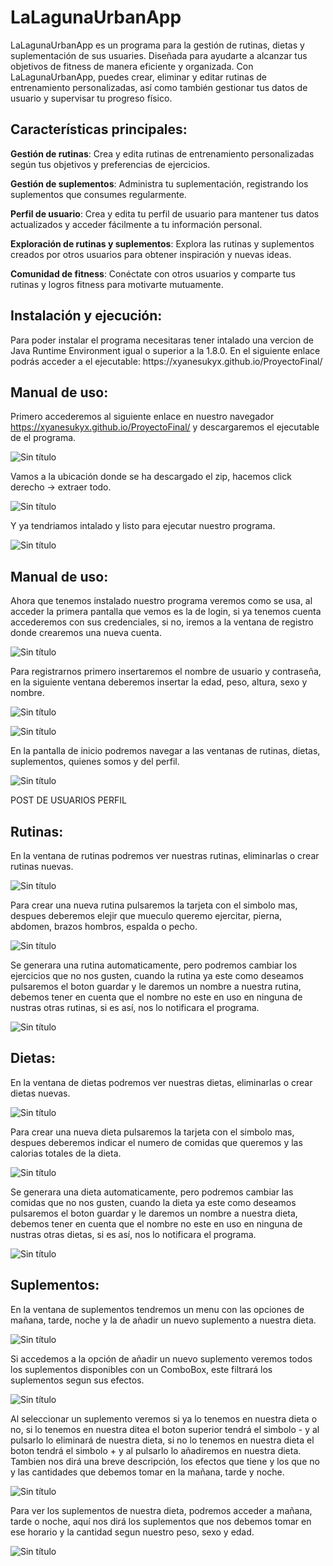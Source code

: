 <h1>LaLagunaUrbanApp</h1>

LaLagunaUrbanApp es un programa para la gestión de rutinas, dietas y suplementación de sus usuaries. Diseñada para ayudarte a alcanzar tus objetivos de fitness de manera eficiente y organizada. 
Con LaLagunaUrbanApp, puedes crear, eliminar y editar rutinas de entrenamiento personalizadas, así como también gestionar tus datos de usuario y supervisar tu progreso físico.



<h2>Características principales:</h2>

**Gestión de rutinas**: Crea y edita rutinas de entrenamiento personalizadas según tus objetivos y preferencias de ejercicios.

**Gestión de suplementos**: Administra tu suplementación, registrando los suplementos que consumes regularmente.

**Perfil de usuario**: Crea y edita tu perfil de usuario para mantener tus datos actualizados y acceder fácilmente a tu información personal.

**Exploración de rutinas y suplementos**: Explora las rutinas y suplementos creados por otros usuarios para obtener inspiración y nuevas ideas.

**Comunidad de fitness**: Conéctate con otros usuarios y comparte tus rutinas y logros fitness para motivarte mutuamente.



<h2>Instalación y ejecución:</h2>
Para poder instalar el programa necesitaras tener intalado una vercion de Java Runtime Environment igual o superior a la 1.8.0.
En el siguiente enlace podrás acceder a el ejecutable: https://xyanesukyx.github.io/ProyectoFinal/



<h2>Manual de uso:</h2>

Primero accederemos al siguiente enlace en nuestro navegador https://xyanesukyx.github.io/ProyectoFinal/ y descargaremos el ejecutable
de el programa.

![Sin título](https://github.com/xYANESUKYx/ProyectoFinal/assets/93495032/842d2ce6-3c42-42cb-bf12-8004bcb7ec77)

Vamos a la ubicación donde se ha descargado el zip, hacemos click derecho -> extraer todo.

![Sin título](https://github.com/xYANESUKYx/ProyectoFinal/assets/93495032/ec13c647-da70-4993-b92d-06af47f1228f)


Y ya tendriamos intalado y listo para ejecutar nuestro programa. 

![Sin título](https://github.com/xYANESUKYx/ProyectoFinal/assets/93495032/8290f837-54d7-4f0f-b79f-34385eec5be0)


<h2>Manual de uso:</h2>

Ahora que tenemos instalado nuestro programa veremos como se usa, al acceder la primera pantalla que vemos es la de login, si ya tenemos 
cuenta accederemos con sus credenciales, si no, iremos a la ventana de registro donde crearemos una nueva cuenta.

![Sin título](https://github.com/xYANESUKYx/ProyectoFinal/assets/93495032/0f1d84cc-8085-4ca7-af8e-a08489671069)

Para registrarnos primero insertaremos el nombre de usuario y contraseña, en la siguiente ventana deberemos insertar la edad, peso, altura, sexo y nombre.

![Sin título](https://github.com/xYANESUKYx/ProyectoFinal/assets/93495032/977e13f1-a721-4faa-a8f8-3ee445e0aeb9)


![Sin título](https://github.com/xYANESUKYx/ProyectoFinal/assets/93495032/e71df8aa-a322-459c-a580-157fe675ee77)


En la pantalla de inicio podremos navegar a las ventanas de rutinas, dietas, suplementos, quienes somos y del perfil.

![Sin título](https://github.com/xYANESUKYx/ProyectoFinal/assets/93495032/049d1720-3b6a-4ecb-8b91-99d834378937)


POST 
DE
USUARIOS
PERFIL


<h2>Rutinas:</h2>

En la ventana de rutinas podremos ver nuestras rutinas, eliminarlas o crear rutinas nuevas.

![Sin título](https://github.com/xYANESUKYx/ProyectoFinal/assets/93495032/9510d665-4249-42f2-be28-1acac75b1cd3)

Para crear una nueva rutina pulsaremos la tarjeta con el simbolo mas, despues deberemos elejir que mueculo queremo ejercitar, pierna, abdomen, brazos hombros, espalda o pecho.

![Sin título](https://github.com/xYANESUKYx/ProyectoFinal/assets/93495032/6712a161-75a2-4e1b-8c71-15a7cf428eb3)

Se generara una rutina automaticamente, pero podremos cambiar los ejercicios que no nos gusten, cuando la rutina ya este como deseamos pulsaremos el boton guardar y le daremos un 
nombre a nuestra rutina, debemos tener en cuenta que el nombre no este en uso en ninguna de nustras otras rutinas, si es así, nos lo notificara el programa.

![Sin título](https://github.com/xYANESUKYx/ProyectoFinal/assets/93495032/268d2cf0-9ad4-4e95-aa86-f20bbd8945e0)










<h2>Dietas:</h2>

En la ventana de dietas podremos ver nuestras dietas, eliminarlas o crear dietas nuevas.

![Sin título](https://github.com/xYANESUKYx/ProyectoFinal/assets/93495032/e21cec09-5964-4b2b-973c-d59b17d506cf)

Para crear una nueva dieta pulsaremos la tarjeta con el simbolo mas, despues deberemos indicar el numero de comidas que queremos y las calorias totales de la dieta.

![Sin título](https://github.com/xYANESUKYx/ProyectoFinal/assets/93495032/cb7a4632-36ed-4d77-92eb-03298d50ef88)


Se generara una dieta automaticamente, pero podremos cambiar las comidas que no nos gusten, cuando la dieta ya este como deseamos pulsaremos el boton guardar y le daremos un 
nombre a nuestra dieta, debemos tener en cuenta que el nombre no este en uso en ninguna de nustras otras dietas, si es así, nos lo notificara el programa.

![Sin título](https://github.com/xYANESUKYx/ProyectoFinal/assets/93495032/9b6a2163-2569-4e1b-85bf-dbad8543873f)








<h2>Suplementos:</h2>

En la ventana de suplementos tendremos un menu con las opciones de mañana, tarde, noche y la de añadir un nuevo suplemento a nuestra dieta.

![Sin título](https://github.com/xYANESUKYx/ProyectoFinal/assets/93495032/89021c9f-5ad2-468e-aa95-a54d7bd10e07)


Si accedemos a la opción de añadir un nuevo suplemento veremos todos los suplementos disponibles con un ComboBox, este filtrará los suplementos segun sus efectos.

![Sin título](https://github.com/xYANESUKYx/ProyectoFinal/assets/93495032/901b2072-8cf7-4ac2-ae47-76b1347cc731)

Al seleccionar un suplemento veremos si ya lo tenemos en nuestra dieta o no, si lo tenemos en nuestra ditea el boton superior tendrá el simbolo - y al pulsarlo lo eliminará de nuestra dieta, si no lo tenemos en nuestra dieta el boton tendrá el simbolo + y al pulsarlo lo añadiremos en nuestra dieta. Tambien nos dirá una breve descripción, los efectos que tiene y los que no y las cantidades que debemos tomar en la mañana, tarde y noche. 

![Sin título](https://github.com/xYANESUKYx/ProyectoFinal/assets/93495032/5fe36af3-5837-4bc1-8cb0-4f06b2c29742)

Para ver los suplementos de nuestra dieta, podremos acceder a mañana, tarde o noche, aquí nos dirá los suplementos que nos debemos tomar en ese horario y la cantidad segun nuestro peso, sexo y edad.


![Sin título](https://github.com/xYANESUKYx/ProyectoFinal/assets/93495032/58eab056-8765-4fa3-9b01-c968039e28e7)

























            
